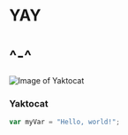 # YAY
# ^-^

![Image of Yaktocat](https://octodex.github.com/images/yaktocat.png)
### Yaktocat

``` javascript
var myVar = "Hello, world!";
```



